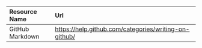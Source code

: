 | Resource Name     | Url     |
| :------------- | :------------- |
| GitHub Markdown       |https://help.github.com/categories/writing-on-github/       |
